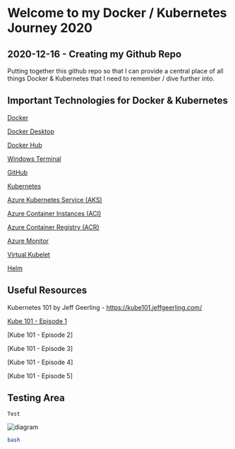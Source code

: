 # Welcome to my Docker / Kubernetes Journey 2020
## 2020-12-16 - Creating my Github Repo
Putting together this github repo so that I can provide a central place of all things Docker & Kubernetes that I need to remember / dive further into.

## Important Technologies for Docker & Kubernetes
[Docker](https://www.docker.com/)

[Docker Desktop](https://www.docker.com/products/docker-desktop)

[Docker Hub](https://www.docker.com/products/docker-hub)

[Windows Terminal](https://www.microsoft.com/en-gb/p/windows-terminal/9n0dx20hk701?activetab=pivot:overviewtab)

[GitHub](https://github.com/)

[Kubernetes](https://kubernetes.io/)

[Azure Kubernetes Service (AKS)](https://azure.microsoft.com/en-gb/services/kubernetes-service/)

[Azure Container Instances (ACI)](https://azure.microsoft.com/en-gb/services/container-instances/)

[Azure Container Registry (ACR)](https://azure.microsoft.com/en-gb/services/container-registry/)

[Azure Monitor](https://docs.microsoft.com/en-us/azure/azure-monitor/overview)

[Virtual Kubelet](https://github.com/virtual-kubelet/virtual-kubelet)

[Helm](https://helm.sh/)

## Useful Resources
Kubernetes 101 by Jeff Geerling - https://kube101.jeffgeerling.com/

[Kube 101 - Episode 1](https://www.youtube.com/watch?v=mrxA8g3w6ic)

[Kube 101 - Episode 2]

[Kube 101 - Episode 3]

[Kube 101 - Episode 4]

[Kube 101 - Episode 5]

## Testing Area
```
Test
```
![diagram](website/static/img/diagram.svg)
```bash
bash
```
